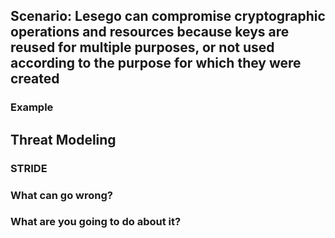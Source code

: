 ## Scenario: Lesego can compromise cryptographic operations and resources because keys are reused for multiple purposes, or not used according to the purpose for which they were created

### Example

## Threat Modeling

### STRIDE

### What can go wrong?

### What are you going to do about it?